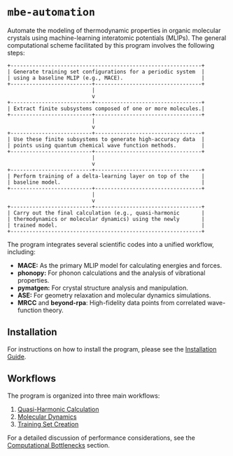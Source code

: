 # `mbe-automation`

Automate the modeling of thermodynamic properties in organic molecular crystals using machine-learning interatomic potentials (MLIPs). 
The general computational scheme facilitated by this program involves the following steps:

```
+-------------------------------------------------------------+
| Generate training set configurations for a periodic system  |
| using a baseline MLIP (e.g., MACE).                         |
+--------------------------+----------------------------------+
                           |
                           v
+--------------------------+----------------------------------+
| Extract finite subsystems composed of one or more molecules.|
+--------------------------+----------------------------------+
                           |
                           v
+--------------------------+----------------------------------+
| Use these finite subsystems to generate high-accuracy data  |
| points using quantum chemical wave function methods.        |
+--------------------------+----------------------------------+
                           |
                           v
+--------------------------+----------------------------------+
| Perform training of a delta-learning layer on top of the    |
| baseline model.                                             |
+--------------------------+----------------------------------+
                           |
                           v
+--------------------------+----------------------------------+
| Carry out the final calculation (e.g., quasi-harmonic       |
| thermodynamics or molecular dynamics) using the newly       |
| trained model.                                              |
+-------------------------------------------------------------+
```

The program integrates several scientific codes into a unified workflow, including:

*   **MACE:** As the primary MLIP model for calculating energies and forces.
*   **phonopy:** For phonon calculations and the analysis of vibrational properties.
*   **pymatgen:** For crystal structure analysis and manipulation.
*   **ASE:** For geometry relaxation and molecular dynamics simulations.
*   **MRCC** and **beyond-rpa**: High-fidelity data points from correlated wave-function theory.

## Installation

For instructions on how to install the program, please see the [Installation Guide](./00_installation.md).

## Workflows

The program is organized into three main workflows:

1.  [Quasi-Harmonic Calculation](./01_quasi_harmonic.md)
2.  [Molecular Dynamics](./02_molecular_dynamics.md)
3.  [Training Set Creation](./03_training_set.md)

For a detailed discussion of performance considerations, see the [Computational Bottlenecks](./06_bottlenecks.md) section.
